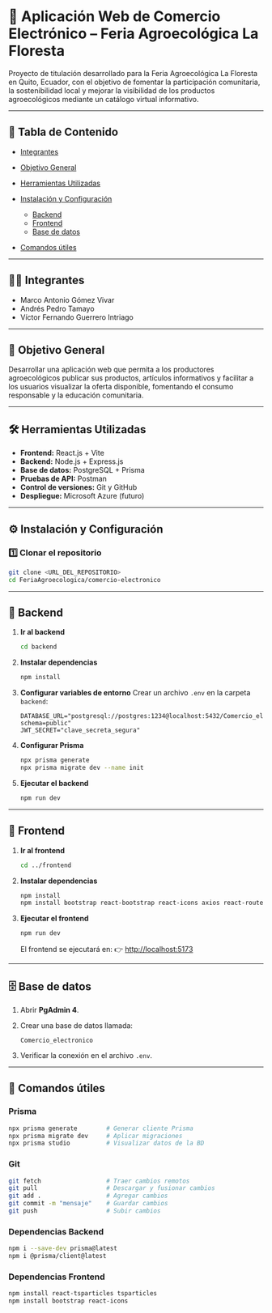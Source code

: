 
# 🌱 Aplicación Web de Comercio Electrónico – Feria Agroecológica La Floresta

Proyecto de titulación desarrollado para la Feria Agroecológica La Floresta en Quito, Ecuador, con el objetivo de fomentar la participación comunitaria, la sostenibilidad local y mejorar la visibilidad de los productos agroecológicos mediante un catálogo virtual informativo.

---

## 📑 Tabla de Contenido

* [Integrantes](#-integrantes)
* [Objetivo General](#-objetivo-general)
* [Herramientas Utilizadas](#-herramientas-utilizadas)
* [Instalación y Configuración](#-instalación-y-configuración)

  * [Backend](#-backend)
  * [Frontend](#-frontend)
  * [Base de datos](#-base-de-datos)
* [Comandos útiles](#-comandos-útiles)

---

## 👨‍💻 Integrantes

* Marco Antonio Gómez Vivar
* Andrés Pedro Tamayo
* Víctor Fernando Guerrero Intriago

---

## 🎯 Objetivo General

Desarrollar una aplicación web que permita a los productores agroecológicos publicar sus productos, artículos informativos y facilitar a los usuarios visualizar la oferta disponible, fomentando el consumo responsable y la educación comunitaria.

---

## 🛠 Herramientas Utilizadas

* **Frontend:** React.js + Vite
* **Backend:** Node.js + Express.js
* **Base de datos:** PostgreSQL + Prisma
* **Pruebas de API:** Postman
* **Control de versiones:** Git y GitHub
* **Despliegue:** Microsoft Azure (futuro)

---

## ⚙️ Instalación y Configuración

### 1️⃣ Clonar el repositorio

```bash
git clone <URL_DEL_REPOSITORIO>
cd FeriaAgroecologica/comercio-electronico
```

---

## 🔧 Backend

1. **Ir al backend**

   ```bash
   cd backend
   ```
2. **Instalar dependencias**

   ```bash
   npm install
   ```
3. **Configurar variables de entorno**
   Crear un archivo `.env` en la carpeta `backend`:

   ```env
   DATABASE_URL="postgresql://postgres:1234@localhost:5432/Comercio_electronico?schema=public"
   JWT_SECRET="clave_secreta_segura"
   ```
4. **Configurar Prisma**

   ```bash
   npx prisma generate
   npx prisma migrate dev --name init
   ```
5. **Ejecutar el backend**

   ```bash
   npm run dev
   ```

---

## 🎨 Frontend

1. **Ir al frontend**

   ```bash
   cd ../frontend
   ```
2. **Instalar dependencias**

   ```bash
   npm install
   npm install bootstrap react-bootstrap react-icons axios react-router-dom
   ```
3. **Ejecutar el frontend**

   ```bash
   npm run dev
   ```

   El frontend se ejecutará en:
   👉 [http://localhost:5173](http://localhost:5173)

---

## 🗄 Base de datos

1. Abrir **PgAdmin 4**.
2. Crear una base de datos llamada:

   ```
   Comercio_electronico
   ```
3. Verificar la conexión en el archivo `.env`.

---

## 📌 Comandos útiles

### Prisma

```bash
npx prisma generate        # Generar cliente Prisma
npx prisma migrate dev     # Aplicar migraciones
npx prisma studio          # Visualizar datos de la BD
```

### Git

```bash
git fetch                  # Traer cambios remotos
git pull                   # Descargar y fusionar cambios
git add .                  # Agregar cambios
git commit -m "mensaje"    # Guardar cambios
git push                   # Subir cambios
```

### Dependencias Backend

```bash
npm i --save-dev prisma@latest
npm i @prisma/client@latest
```

### Dependencias Frontend

```bash
npm install react-tsparticles tsparticles
npm install bootstrap react-icons
```

